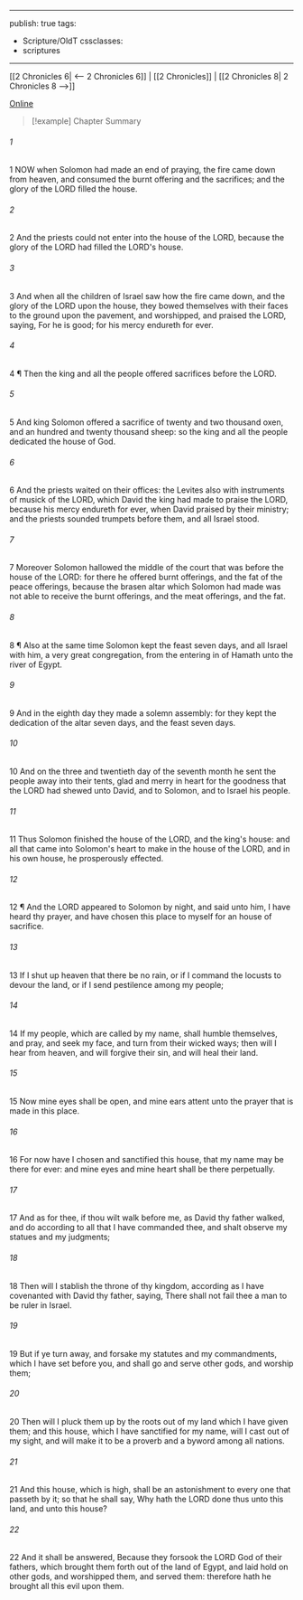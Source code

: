 

---
publish: true
tags:
  - Scripture/OldT
cssclasses:
  - scriptures
---
[[2 Chronicles 6| <-- 2 Chronicles 6]] | [[2 Chronicles]] | [[2 Chronicles 8| 2 Chronicles 8 -->]]

[Online](https://churchofjesuschrist.org/study/scriptures/ot/2-chr/7?lang=eng)

>[!example] Chapter Summary
>
###### 1
1 NOW when Solomon had made an end of praying, the fire came down from heaven, and consumed the burnt offering and the sacrifices; and the glory of the LORD filled the house.
###### 2
2 And the priests could not enter into the house of the LORD, because the glory of the LORD had filled the LORD's house.
###### 3
3 And when all the children of Israel saw how the fire came down, and the glory of the LORD upon the house, they bowed themselves with their faces to the ground upon the pavement, and worshipped, and praised the LORD, saying, For he is good; for his mercy endureth for ever.
###### 4
4 ¶ Then the king and all the people offered sacrifices before the LORD.
###### 5
5 And king Solomon offered a sacrifice of twenty and two thousand oxen, and an hundred and twenty thousand sheep: so the king and all the people dedicated the house of God.
###### 6
6 And the priests waited on their offices: the Levites also with instruments of musick of the LORD, which David the king had made to praise the LORD, because his mercy endureth for ever, when David praised by their ministry; and the priests sounded trumpets before them, and all Israel stood.
###### 7
7 Moreover Solomon hallowed the middle of the court that was before the house of the LORD: for there he offered burnt offerings, and the fat of the peace offerings, because the brasen altar which Solomon had made was not able to receive the burnt offerings, and the meat offerings, and the fat.
###### 8
8 ¶ Also at the same time Solomon kept the feast seven days, and all Israel with him, a very great congregation, from the entering in of Hamath unto the river of Egypt.
###### 9
9 And in the eighth day they made a solemn assembly: for they kept the dedication of the altar seven days, and the feast seven days.
###### 10
10 And on the three and twentieth day of the seventh month he sent the people away into their tents, glad and merry in heart for the goodness that the LORD had shewed unto David, and to Solomon, and to Israel his people.
###### 11
11 Thus Solomon finished the house of the LORD, and the king's house: and all that came into Solomon's heart to make in the house of the LORD, and in his own house, he prosperously effected.
###### 12
12 ¶ And the LORD appeared to Solomon by night, and said unto him, I have heard thy prayer, and have chosen this place to myself for an house of sacrifice.
###### 13
13 If I shut up heaven that there be no rain, or if I command the locusts to devour the land, or if I send pestilence among my people;
###### 14
14 If my people, which are called by my name, shall humble themselves, and pray, and seek my face, and turn from their wicked ways; then will I hear from heaven, and will forgive their sin, and will heal their land.
###### 15
15 Now mine eyes shall be open, and mine ears attent unto the prayer that is made in this place.
###### 16
16 For now have I chosen and sanctified this house, that my name may be there for ever: and mine eyes and mine heart shall be there perpetually.
###### 17
17 And as for thee, if thou wilt walk before me, as David thy father walked, and do according to all that I have commanded thee, and shalt observe my statues and my judgments;
###### 18
18 Then will I stablish the throne of thy kingdom, according as I have covenanted with David thy father, saying, There shall not fail thee a man to be ruler in Israel.
###### 19
19 But if ye turn away, and forsake my statutes and my commandments, which I have set before you, and shall go and serve other gods, and worship them;
###### 20
20 Then will I pluck them up by the roots out of my land which I have given them; and this house, which I have sanctified for my name, will I cast out of my sight, and will make it to be a proverb and a byword among all nations.
###### 21
21 And this house, which is high, shall be an astonishment to every one that passeth by it; so that he shall say, Why hath the LORD done thus unto this land, and unto this house?
###### 22
22 And it shall be answered, Because they forsook the LORD God of their fathers, which brought them forth out of the land of Egypt, and laid hold on other gods, and worshipped them, and served them: therefore hath he brought all this evil upon them.



